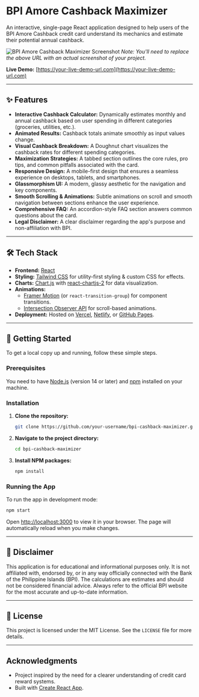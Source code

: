 # BPI Amore Cashback Maximizer

An interactive, single-page React application designed to help users of the BPI Amore Cashback credit card understand its mechanics and estimate their potential annual cashback.

![BPI Amore Cashback Maximizer Screenshot](https://i.imgur.com/your-screenshot.png)
_Note: You'll need to replace the above URL with an actual screenshot of your project._

**Live Demo:** [https://your-live-demo-url.com](https://your-live-demo-url.com)

---

## ✨ Features

- **Interactive Cashback Calculator:** Dynamically estimates monthly and annual cashback based on user spending in different categories (groceries, utilities, etc.).
- **Animated Results:** Cashback totals animate smoothly as input values change.
- **Visual Cashback Breakdown:** A Doughnut chart visualizes the cashback rates for different spending categories.
- **Maximization Strategies:** A tabbed section outlines the core rules, pro tips, and common pitfalls associated with the card.
- **Responsive Design:** A mobile-first design that ensures a seamless experience on desktops, tablets, and smartphones.
- **Glassmorphism UI:** A modern, glassy aesthetic for the navigation and key components.
- **Smooth Scrolling & Animations:** Subtle animations on scroll and smooth navigation between sections enhance the user experience.
- **Comprehensive FAQ:** An accordion-style FAQ section answers common questions about the card.
- **Legal Disclaimer:** A clear disclaimer regarding the app's purpose and non-affiliation with BPI.

---

## 🛠️ Tech Stack

- **Frontend:** [React](https://reactjs.org/)
- **Styling:** [Tailwind CSS](https://tailwindcss.com/) for utility-first styling & custom CSS for effects.
- **Charts:** [Chart.js](https://www.chartjs.org/) with [react-chartjs-2](https://react-chartjs-2.js.org/) for data visualization.
- **Animations:**
  - [Framer Motion](https://www.framer.com/motion/) (or `react-transition-group`) for component transitions.
  - [Intersection Observer API](https://developer.mozilla.org/en-US/docs/Web/API/Intersection_Observer_API) for scroll-based animations.
- **Deployment:** Hosted on [Vercel](https://vercel.com/), [Netlify](https://www.netlify.com/), or [GitHub Pages](https://pages.github.com/).

---

## 🚀 Getting Started

To get a local copy up and running, follow these simple steps.

### Prerequisites

You need to have [Node.js](https://nodejs.org/) (version 14 or later) and [npm](https://www.npmjs.com/) installed on your machine.

### Installation

1. **Clone the repository:**

   ```sh
   git clone https://github.com/your-username/bpi-cashback-maximizer.git
   ```

2. **Navigate to the project directory:**

   ```sh
   cd bpi-cashback-maximizer
   ```

3. **Install NPM packages:**

   ```sh
   npm install
   ```

### Running the App

To run the app in development mode:

```sh
npm start
```

Open [http://localhost:3000](http://localhost:3000) to view it in your browser. The page will automatically reload when you make changes.

---

## 📜 Disclaimer

This application is for educational and informational purposes only. It is not affiliated with, endorsed by, or in any way officially connected with the Bank of the Philippine Islands (BPI). The calculations are estimates and should not be considered financial advice. Always refer to the official BPI website for the most accurate and up-to-date information.

---

## 📄 License

This project is licensed under the MIT License. See the `LICENSE` file for more details.

---

## Acknowledgments

- Project inspired by the need for a clearer understanding of credit card reward systems.
- Built with [Create React App](https://github.com/facebook/create-react-app).
